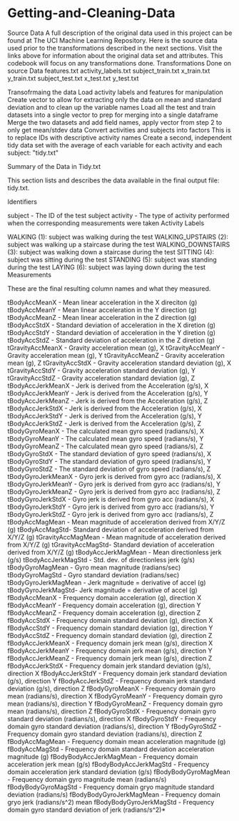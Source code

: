 # Getting-and-Cleaning-Data
Source Data
A full description of the original data used in this project can be found at The UCI Machine Learning Repository.
Here is the source data used prior to the transformations described in the next sections.
Visit the links above for information about the original data set and attributes. This codebook will focus on any transformations done.
Transformations Done on source Data
features.txt
activity_labels.txt
subject_train.txt
x_train.txt
y_train.txt
subject_test.txt
x_test.txt
y_test.txt

Transofrmaing the data
Load activity labels and features for manipulation
Create vector to allow for extracting only the data on mean and standard deviation and to clean up the variable names
Load all the test and train datasets into a single vector to prep for merging into a single dataframe
Merge the two datasets and add field names, apply vector from step 2 to only get mean/stdev data
Convert activities and subjects into factors
This is to replace IDs with descriptive activity names
Create a second, independent tidy data set with the average of each variable for each activity and each subject: "tidy.txt"

Summary of the Data in Tidy.txt

This section lists and describes the data available in the final output file: tidy.txt.

Identifiers

subject - The ID of the test subject
activity - The type of activity performed when the corresponding measurements were taken
Activity Labels

WALKING (1): subject was walking during the test
WALKING_UPSTAIRS (2): subject was walking up a staircase during the test
WALKING_DOWNSTAIRS (3): subject was walking down a staircase during the test
SITTING (4): subject was sitting during the test
STANDING (5): subject was standing during the test
LAYING (6): subject was laying down during the test
Measurements

These are the final resulting column names and what they measured.

tBodyAccMeanX - Mean linear acceleration in the X direciton (g)
tBodyAccMeanY - Mean linear acceleration in the Y direction (g)
tBodyAccMeanZ - Mean linear acceleration in the Z direction (g)
tBodyAccStdX - Standard deviation of acceleration in the X diretion (g)
tBodyAccStdY - Standard deviation of acceleration in the Y diretion (g)
tBodyAccStdZ - Standard deviation of acceleration in the Z diretion (g)
tGravityAccMeanX - Gravity acceleration mean (g), X
tGravityAccMeanY - Gravity acceleration mean (g), Y
tGravityAccMeanZ - Gravity acceleration mean (g), Z
tGravityAccStdX - Gravity acceleration standard deviation (g), X
tGravityAccStdY - Gravity acceleration standard deviation (g), Y
tGravityAccStdZ - Gravity acceleration standard deviation (g), Z
tBodyAccJerkMeanX - Jerk is derived from the Acceleration (g/s), X
tBodyAccJerkMeanY - Jerk is derived from the Acceleration (g/s), Y
tBodyAccJerkMeanZ - Jerk is derived from the Acceleration (g/s), Z
tBodyAccJerkStdX - Jerk is derived from the Acceleration (g/s), X
tBodyAccJerkStdY - Jerk is derived from the Acceleration (g/s), Y
tBodyAccJerkStdZ - Jerk is derived from the Acceleration (g/s), Z
tBodyGyroMeanX - The calculated mean gyro speed (radians/s), X
tBodyGyroMeanY - The calculated mean gyro speed (radians/s), Y
tBodyGyroMeanZ - The calculated mean gyro speed (radians/s), Z
tBodyGyroStdX - The standard deviation of gyro speed (radians/s), X
tBodyGyroStdY - The standard deviation of gyro speed (radians/s), Y
tBodyGyroStdZ - The standard deviation of gyro speed (radians/s), Z
tBodyGyroJerkMeanX - Gyro jerk is derived from gyro acc (radians/s), X
tBodyGyroJerkMeanY - Gyro jerk is derived from gyro acc (radians/s), Y
tBodyGyroJerkMeanZ - Gyro jerk is derived from gyro acc (radians/s), Z
tBodyGyroJerkStdX - Gyro jerk is derived from gyro acc (radians/s), X
tBodyGyroJerkStdY - Gyro jerk is derived from gyro acc (radians/s), Y
tBodyGyroJerkStdZ - Gyro jerk is derived from gyro acc (radians/s), Z
tBodyAccMagMean - Mean magnitude of acceleration derived from X/Y/Z (g)
tBodyAccMagStd- Standard deviation of acceleration derived from X/Y/Z (g)
tGravityAccMagMean - Mean magnitude of acceleration derived from X/Y/Z (g)
tGravityAccMagStd- Standard deviation of acceleration derived from X/Y/Z (g)
tBodyAccJerkMagMean - Mean directionless jerk (g/s)
tBodyAccJerkMagStd - Std. dev. of directionless jerk (g/s)
tBodyGyroMagMean - Gyro mean magnitude (radians/sec)
tBodyGyroMagStd - Gyro standard deviation (radians/sec)
tBodyGyroJerkMagMean - Jerk magnitude = derivative of accel (g)
tBodyGyroJerkMagStd- Jerk magnitude = derivative of accel (g)
fBodyAccMeanX - Frequency domain acceleration (g), direction X
fBodyAccMeanY - Frequency domain acceleration (g), direction Y
fBodyAccMeanZ - Frequency domain acceleration (g), direction Z
fBodyAccStdX - Frequency domain standard deviation (g), direction X
fBodyAccStdY - Frequency domain standard deviation (g), direction Y
fBodyAccStdZ - Frequency domain standard deviation (g), direction Z
fBodyAccJerkMeanX - Frequency domain jerk mean (g/s), direction X
fBodyAccJerkMeanY - Frequency domain jerk mean (g/s), direction Y
fBodyAccJerkMeanZ - Frequency domain jerk mean (g/s), direction Z
fBodyAccJerkStdX - Frequency domain jerk standard deviation (g/s), direction X
fBodyAccJerkStdY - Frequency domain jerk standard deviation (g/s), direction Y
fBodyAccJerkStdZ - Frequency domain jerk standard deviation (g/s), direction Z
fBodyGyroMeanX - Frequency domain gyro mean (radians/s), direction X
fBodyGyroMeanY - Frequency domain gyro mean (radians/s), direction Y
fBodyGyroMeanZ - Frequency domain gyro mean (radians/s), direction Z
fBodyGyroStdX - Frequency domain gyro standard deviation (radians/s), direction X
fBodyGyroStdY - Frequency domain gyro standard deviation (radians/s), direction Y
fBodyGyroStdZ - Frequency domain gyro standard deviation (radians/s), direction Z
fBodyAccMagMean - Frequency domain mean acceleration magnitude (g)
fBodyAccMagStd - Frequency domain standard deviation acceleration magnitude (g)
fBodyBodyAccJerkMagMean - Frequency domain acceleration jerk mean (g/s)
fBodyBodyAccJerkMagStd - Frequency domain acceleration jerk standard deviation (g/s)
fBodyBodyGyroMagMean - Frequency domain gyro magnitude mean (radians/s)
fBodyBodyGyroMagStd - Frequency domain gryo magnitude standard deviation (radians/s)
fBodyBodyGyroJerkMagMean - Frequency domain gryo jerk (radians/s^2) mean
fBodyBodyGyroJerkMagStd - Frequency domain gyro standard deviation of jerk (radians/s^2)*
